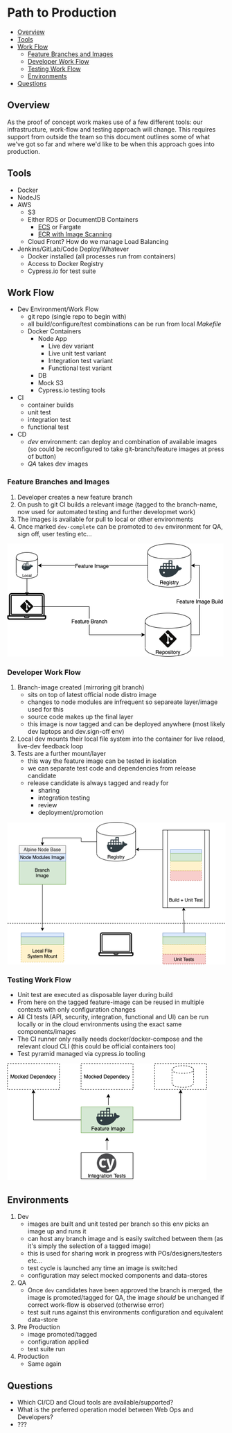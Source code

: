 # Path to Production

- [Overview](#overview)
- [Tools](#tools)
- [Work Flow](#work-flow)
  - [Feature Branches and Images](feature-branches-and-images)
  - [Developer Work Flow](#developer-work-flow)
  - [Testing Work Flow](testing-work-flow)
  - [Environments](Environments)
- [Questions](#testing)


## Overview

As the proof of concept work makes use of a few different tools: our
infrastructure, work-flow and testing approach will change. This
requires support from outside the team so this document outlines
some of what we've got so far and where we'd like to be when this
approach goes into production.

## Tools

- Docker
- NodeJS
- AWS
  - S3
  - Either RDS or DocumentDB
  Containers
    - [ECS]() or Fargate
    - [ECR with Image Scanning](https://aws.amazon.com/blogs/containers/amazon-ecr-native-container-image-scanning/)
  - Cloud Front? How do we manage Load Balancing
- Jenkins/GitLab/Code Deploy/Whatever
  - Docker installed (all processes run from containers)
  - Access to Docker Registry
  - Cypress.io for test suite

## Work Flow

- Dev Environment/Work Flow
  - git repo (single repo to begin with)
  - all build/configure/test combinations can be run from local _Makefile_
  - Docker Containers
    - Node App
      - Live dev variant
      - Live unit test variant
      - Integration test variant
      - Functional test variant
    - DB
    - Mock S3
    - Cypress.io testing tools
- CI
  - container builds
  - unit test
  - integration test
  - functional test
- CD
  - _dev_ environment: can deploy and combination of available
    images (so could be reconfigured to take git-branch/feature
    images at press of button)
  - _QA_ takes dev images


### Feature Branches and Images

1. Developer creates a new feature branch
2. On push to git CI builds a relevant image (tagged to the
    branch-name, now used for automated testing and further
    developmet work)
3. The images is available for pull to local or other
   environments
4. Once marked `dev-complete` can be promoted to `dev` environment
   for QA, sign off, user testing etc...

![Git to Docker Feature Images](./DockerFeatureImages.png)

### Developer Work Flow

1. Branch-image created (mirroring git branch)
   - sits on top of latest official node distro image
   - changes to node modules are infrequent so separeate
     layer/image used for this
   - source code makes up the final layer
   - this image is now tagged and can be deployed anywhere (most
     likely dev laptops and dev.sign-off env)
2. Local dev mounts their local file system into the container for
   live relaod, live-dev feedback loop
3. Tests are a further mount/layer
   - this way the feature image can be tested in isolation
   - we can separate test code and dependencies from release candidate
   - release candidate is always tagged and ready for
     - sharing
     - integration testing
     - review
     - deployment/promotion

![Docker Dev Work Flow](./DevWorkFlow.png)


### Testing Work Flow

- Unit test are executed as disposable layer during build
- From here on the tagged feature-image can be reused in multiple
  contexts with only configuration changes
- All CI tests (API, security, integration, functional and UI) can
  be run locally or in the cloud environments using the exact same
  components/images
- The CI runner only really needs docker/docker-compose and the
  relevant cloud CLI (this could be official containers too)
- Test pyramid managed via cypress.io tooling

![Docker Testing](./docker-testing.png)

## Environments

1. Dev
   - images are built and unit tested per branch so this env picks
     an image up and runs it
   - can host any branch image and is easily switched between them
     (as it's simply the selection of a tagged image)
   - this is used for sharing work in progress with
     POs/designers/testers etc...
   - test cycle is launched any time an image is switched
   - configuration may select mocked components and data-stores
2. QA
   - Once `dev` candidates have been approved the branch is merged,
     the image is promoted/tagged for QA,
     the image _should_ be unchanged if correct work-flow is
     observed (otherwise error)
   - test suit runs against this environments configuration and
     equivalent data-store
3. Pre Production
   - image promoted/tagged
   - configuration applied
   - test suite run
4. Production
   - Same again

## Questions

- Which CI/CD and Cloud tools are available/supported?
- What is the preferred operation model between Web Ops and
  Developers?
- ???

